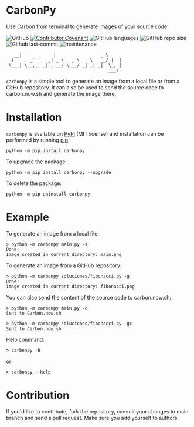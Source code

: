 # CarbonPy

Use Carbon from terminal to generate images of your source code

![GitHub](https://img.shields.io/github/license/leugimkm/carbonpy)
[![Contributor Covenant](https://img.shields.io/badge/Contributor%20Covenant-2.0-4baaaa.svg)](./code_of_conduct.md)
![GitHub languages](https://img.shields.io/github/languages/top/leugimkm/carbonpy)
![GitHub repo size](https://img.shields.io/github/repo-size/leugimkm/carbonpy)
![Github last-commit](https://img.shields.io/github/last-commit/leugimkm/carbonpy)
![maintenance](https://img.shields.io/maintenance/yes/2022)

       __|            |                 _ \      
      (      _` |   _| _ \   _ \    \   __/ |  | 
     \___| \__,_| _| _.__/ \___/ _| _| _|  \_, | 
                                           ___/  

`carbonpy` is a simple tool to generate an image from a local file or
from a GitHub repository. It can also be used to send the source code
to carbon.now.sh and generate the image there.

# Installation

`carbonpy` is available on [PyPi](https://pypi.org/project/carbonpy/) (MIT license)
and installation can be performed by running [pip](https://docs.python.org/es/3/installing/index.html)

```
python -m pip install carbonpy
```
To upgrade the package:
```
python -m pip install carbonpy --upgrade
```
To delete the package:
```
python -m pip uninstall carbonpy
```

# Example

To generate an image from a local file:

    > python -m carbonpy main.py -s
    Done!
    Image created in current directory: main.png

To generate an image from a GitHub repository:

    > python -m carbonpy soluciones/fibonacci.py -g
    Done!
    Image created in current directory: fibonacci.png

You can also send the content of the source code to carbon.now.sh:

    > python -m carbonpy main.py -c
    Sent to Carbon.now.sh

    > python -m carbonpy soluciones/fibonacci.py -gc
    Sent to Carbon.now.sh

Help command:

    > carbonpy -h

or:

    > carbonpy --help


# Contribution

If you'd like to contribute, fork the repository, commit your changes to main branch 
and send a pull request.
Make sure you add yourself to authors.
